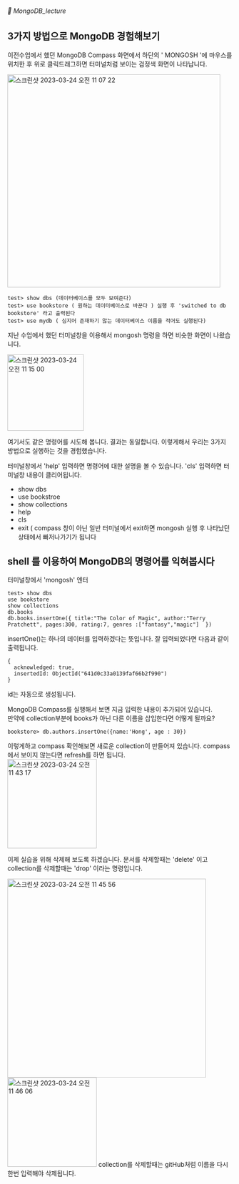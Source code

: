 ###### :cactus:  MongoDB_lecture

## 3가지 방법으로 MongoDB 경험해보기 

이전수업에서 했던 MongoDB Compass 화면에서 하단의  ' MONGOSH '에 마우스를 위치한 후 위로 클릭드래그하면 터미널처럼 보이는 검정색 화면이 나타납니다. 

<img width="477" alt="스크린샷 2023-03-24 오전 11 07 22" src="https://user-images.githubusercontent.com/48478079/227406033-c9b0e7b7-bac2-451f-b947-aa67bb859ce0.png">

```
test> show dbs (데이터베이스를 모두 보여준다)
test> use bookstore ( 원하는 데이터베이스로 바꾼다 ) 실행 후 'switched to db bookstore' 라고 출력된다 
test> use mydb ( 심지어 존재하기 않는 데이터베이스 이름을 적어도 실행된다)
```     
지난 수업에서 했던 터미널창을 이용해서 mongosh 명령을 하면 비슷한 화면이 나왔습니다.  

<img width="171" alt="스크린샷 2023-03-24 오전 11 15 00" src="https://user-images.githubusercontent.com/48478079/227407106-a78c2c37-6adc-499c-9186-5fb3f160021a.png">

여기서도 같은 명령어를 시도해 봅니다. 결과는 동일합니다.   이렇게해서 우리는 3가지 방법으로 실행하는 것을 경험했습니다.   


터미널창에서 'help' 입력하면 명령어에 대한 설명을 볼 수 있습니다. 'cls' 입력하면 터미널창 내용이 클리어됩니다. 

- show dbs
- use bookstroe
- show collections
- help
- cls
- exit ( compass 창이 아닌 일반 터미널에서 exit하면 mongosh 실행 후 나타났던 상태에서 빠저나가기가 됩니다 

## shell 를 이용하여 MongoDB의 명령어를 익혀봅시다
터미널창에서 'mongosh' 엔터 
```   
test> show dbs
use bookstore
show collections
db.books
db.books.insertOne({ title:"The Color of Magic", author:"Terry Pratchett", pages:300, rating:7, genres :["fantasy","magic"]  })
```     
insertOne()는 하나의 데이터를 입력하겠다는 뜻입니다. 잘 입력되었다면  다음과 같이 출력됩니다. 
```
{
  acknowledged: true,
  insertedId: ObjectId("641d0c33a0139faf66b2f990")
}
```    
id는 자동으로 생성됩니다. 

MongoDB Compass를 실행해서 보면 지금 입력한 내용이 추가되어 있습니다.  
만약에 collection부분에 books가 아닌 다른 이름을 삽입한다면 어떻게 될까요?
```
bookstore> db.authors.insertOne({name:'Hong', age : 30})
```   
이렇게하고 compass 확인해보면 새로운 collection이 만들어져 있습니다. compass에서 보이지 않는다면 refresh를 하면 됩니다.  
<img width="200" alt="스크린샷 2023-03-24 오전 11 43 17" src="https://user-images.githubusercontent.com/48478079/227410999-bb1341c7-726d-42f3-bd3e-b9f5fe7fd979.png">

이제 실습을 위해 삭제해 보도록 하겠습니다. 문서를 삭제할때는 'delete' 이고 collection를 삭제할때는 'drop' 이라는 명령입니다. 

<img width="445" alt="스크린샷 2023-03-24 오전 11 45 56" src="https://user-images.githubusercontent.com/48478079/227411328-8339e004-80b0-45e6-b492-3054db566715.png">


<img width="200" alt="스크린샷 2023-03-24 오전 11 46 06" src="https://user-images.githubusercontent.com/48478079/227411319-07517b80-187c-4c35-aa95-364517bb4ece.png">
collection를 삭제할때는 gitHub처럼 이름을 다시 한번 입력해야 삭제됩니다.
